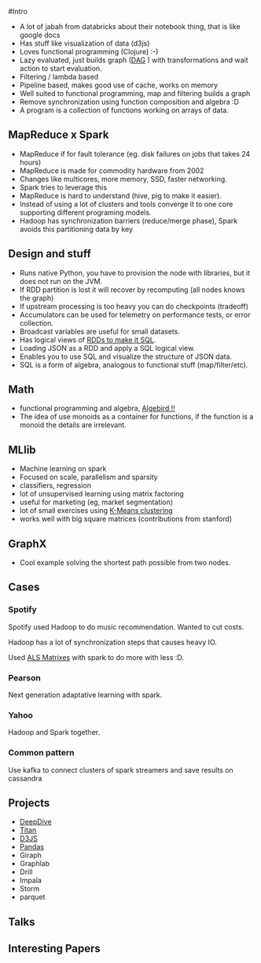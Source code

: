 #Intro

* A lot of jabah from databricks about their notebook thing, that is like google docs
* Has stuff like visualization of data (d3js)
* Loves functional programming (Clojure) :-)
* Lazy evaluated, just builds graph ([DAG](http://en.wikipedia.org/wiki/Directed_acyclic_graph) )
  with transformations and wait action to start evaluation.
* Filtering / lambda based
* Pipeline based, makes good use of cache, works on memory
* Well suited to functional programming, map and filtering builds a graph
* Remove synchronization using function composition and algebra :D
* A program is a collection of functions working on arrays of data.


## MapReduce x Spark

* MapReduce if for fault tolerance (eg. disk failures on jobs that takes 24 hours)
* MapReduce is made for commodity hardware from 2002
* Changes like multicores, more memory, SSD, faster networking.
* Spark tries to leverage this
* MapReduce is hard to understand (hive, pig to make it easier).
* Instead of using a lot of clusters and tools converge it to one core supporting different programing models.
* Hadoop has synchronization barriers (reduce/merge phase), Spark avoids this partitioning data by key


## Design and stuff

* Runs native Python, you have to provision the node with libraries, but it does not run on the JVM.
* If RDD partition is lost it will recover by recomputing (all nodes knows the graph)
* If upstream processing is too heavy you can do checkpoints (tradeoff)
* Accumulators can be used for telemetry on performance tests, or error collection.
* Broadcast variables are useful for small datasets.
* Has logical views of [RDDs to make it SQL](http://spark.apache.org/docs/latest/sql-programming-guide.html).
* Loading JSON as a RDD and apply a SQL logical view.
* Enables you to use SQL and visualize the structure of JSON data.
* SQL is a form of algebra, analogous to functional stuff (map/filter/etc).


## Math

* functional programming and algebra, [Algebird !!](https://github.com/twitter/algebird)
* The idea of use monoids as a container for functions, if the function is a monoid the details are irrelevant.


## MLlib

* Machine learning on spark
* Focused on scale, parallelism and sparsity
* classifiers, regression
* lot of unsupervised learning using matrix factoring
* useful for marketing (eg, market segmentation)
* lot of small exercises using [K-Means clustering](http://en.wikipedia.org/wiki/K-means_clustering)
* works well with big square matrices (contributions from stanford)


## GraphX

* Cool example solving the shortest path possible from two nodes.


## Cases

### Spotify

Spotify used Hadoop to do music recommendation. Wanted to cut costs.

Hadoop has a lot of synchronization steps that causes heavy IO.

Used [ALS Matrixes]() with spark to do more with less :D.


### Pearson

Next generation adaptative learning with spark.


### Yahoo

Hadoop and Spark together.


### Common pattern

Use kafka to connect clusters of spark streamers and save results on cassandra


## Projects

* [DeepDive](http://deepdive.stanford.edu/)
* [Titan](http://thinkaurelius.github.io/titan/)
* [D3JS](http://d3js.org/)
* [Pandas](http://pandas.pydata.org/)
* Giraph
* Graphlab
* Drill
* Impala
* Storm
* parquet


## Talks


## Interesting Papers


